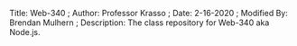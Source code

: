 Title: Web-340 ; Author: Professor Krasso ; Date: 2-16-2020 ; Modified By: Brendan Mulhern ; Description: The class repository for Web-340 aka Node.js.
